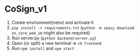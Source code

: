 # CoSign_v1


 1. Create environment(venv) and activate it
 2. `pip install -r requirements.txt` (`python -m spacy download en_core_web_sm` might also be required)
 3. Run server.py (`python backend/server.py`)
 4. Open (or split) a new terminal => `cd frontend`
 5. Run `npm install` and `npm start`